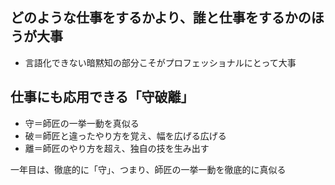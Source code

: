 ## どのような仕事をするかより、誰と仕事をするかのほうが大事

* 言語化できない暗黙知の部分こそがプロフェッショナルにとって大事

## 仕事にも応用できる「守破離」
* 守＝師匠の一挙一動を真似る
* 破＝師匠と違ったやり方を覚え、幅を広げる広げる
* 離＝師匠のやり方を超え、独自の技を生み出す

一年目は、徹底的に「守」、つまり、師匠の一挙一動を徹底的に真似る

